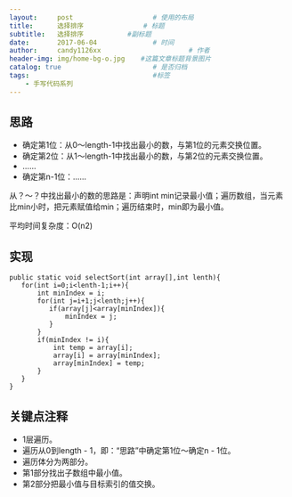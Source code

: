 ```yaml
---
layout:     post                    # 使用的布局
title:      选择排序               # 标题 
subtitle:   选择排序           #副标题
date:       2017-06-04              # 时间
author:     candy1126xx                      # 作者
header-img: img/home-bg-o.jpg    #这篇文章标题背景图片
catalog: true                       # 是否归档
tags:                               #标签
    - 手写代码系列
---
```


## 思路
* 确定第1位：从0～length-1中找出最小的数，与第1位的元素交换位置。
* 确定第2位：从1～length-1中找出最小的数，与第2位的元素交换位置。
* ......
* 确定第n-1位：......

从？～？中找出最小的数的思路是：声明int min记录最小值；遍历数组，当元素比min小时，把元素赋值给min；遍历结束时，min即为最小值。

平均时间复杂度：O(n2)

## 实现
```
public static void selectSort(int array[],int lenth){
   for(int i=0;i<lenth-1;i++){
       int minIndex = i;
       for(int j=i+1;j<lenth;j++){
          if(array[j]<array[minIndex]){
              minIndex = j;
          }
       }
       if(minIndex != i){
           int temp = array[i];
           array[i] = array[minIndex];
           array[minIndex] = temp;
       }
   }
}
```

## 关键点注释
* 1层遍历。
* 遍历从0到length - 1，即：“思路”中确定第1位～确定n - 1位。
* 遍历体分为两部分。
* 第1部分找出子数组中最小值。
* 第2部分把最小值与目标索引的值交换。
